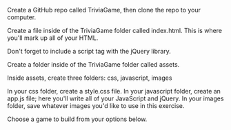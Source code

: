 Create a GitHub repo called TriviaGame, then clone the repo to your computer.


Create a file inside of the TriviaGame folder called index.html. This is where you'll mark up all of your HTML.


Don't forget to include a script tag with the jQuery library.


Create a folder inside of the TriviaGame folder called assets.


Inside assets, create three folders: css, javascript, images

In your css folder, create a style.css file.
In your javascript folder, create an app.js file; here you'll write all of your JavaScript and jQuery.
In your images folder, save whatever images you'd like to use in this exercise.



Choose a game to build from your options below.
